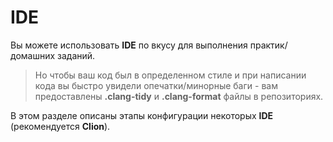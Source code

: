 # IDE

Вы можете использовать __IDE__ по вкусу для выполнения практик/домашних заданий.

> Но чтобы ваш код был в определенном стиле и при написании кода вы быстро увидели опечатки/минорные баги - вам предоставлены __.clang-tidy__ и __.clang-format__ файлы в репозиториях.

В этом разделе описаны этапы конфигурации некоторых __IDE__ (рекомендуется __Clion__).
